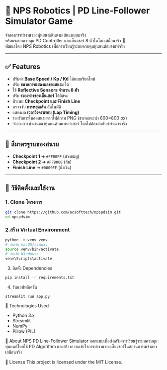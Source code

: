 # 🧠 NPS Robotics | PD Line-Follower Simulator Game

จำลองการทำงานของหุ่นยนต์เดินตามเส้นแบบสมจริง  
พร้อมระบบควบคุม PD Controller และเซ็นเซอร์ 8 ตัวในโลกเสมือนจริง 🎯  
พัฒนาโดย NPS Robotics เพื่อการเรียนรู้ระบบควบคุมหุ่นยนต์อย่างแท้จริง

---

## ✅ Features

- ปรับค่า **Base Speed / Kp / Kd** ได้แบบเรียลไทม์
- ปรับ **ขนาดการแสดงผลของสนาม** ได้
- ใช้ **Reflective Sensors จำนวน 8 ตัว**
- ปรับ **ระยะห่างของเซ็นเซอร์** ได้อิสระ
- มีระบบ **Checkpoint และ Finish Line**
- ตรวจจับ **การหลุดเส้น** อัตโนมัติ
- แสดงผล **เวลาวิ่งครบรอบ (Lap Timing)**
- รองรับการโหลดสนามจากไฟล์ภาพ PNG (ขนาดแนะนำ 800×800 px)
- จำลองการทำงานของหุ่นยนต์บนเบราว์เซอร์ โดยไม่ต้องต่อกับฮาร์ดแวร์จริง

---

## 🎯 สีมาตรฐานของสนาม

- **Checkpoint 1** ➜ `#FF00FF` (ม่วงชมพู)
- **Checkpoint 2** ➜ `#FF8000` (ส้ม)
- **Finish Line** ➜ `#0000FF` (น้ำเงิน)

---

## 🚀 วิธีติดตั้งและใช้งาน

### 1. Clone โครงการ
```bash
git clone https://github.com/acsofttech/npspdsim.git
cd npspdsim
```

### 2.สร้าง Virtual Environment
```bash
python -m venv venv
# สำหรับ macOS/Linux:
source venv/bin/activate
# สำหรับ Windows:
venv\Scripts\activate
```

3. ติดตั้ง Dependencies
```bash
pip install -r requirements.txt
```

4. รันแอปพลิเคชัน
```bash
streamlit run app.py
```

🧪 Technologies Used
- Python 3.x
- Streamlit
- NumPy
- Pillow (PIL)

🧠 About
NPS PD Line-Follower Simulator
ออกแบบเพื่อส่งเสริมการเรียนรู้ระบบควบคุมหุ่นยนต์โดยใช้ PD Algorithm และสร้างความเข้าใจการทำงานของเซ็นเซอร์ในสถานการณ์จำลองเสมือนจริง

📄 License
This project is licensed under the MIT License.
